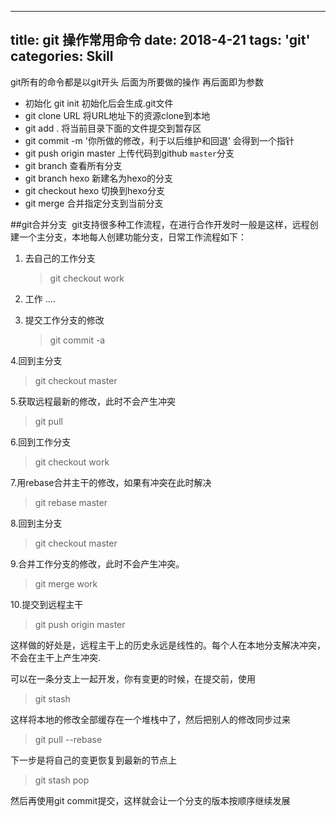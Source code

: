 ﻿
---
title: git 操作常用命令
date: 2018-4-21
tags: 'git'
categories: Skill
---


git所有的命令都是以git开头 后面为所要做的操作 再后面即为参数
- 初始化 git init 初始化后会生成.git文件
- git clone URL 将URL地址下的资源clone到本地  
- git add . 将当前目录下面的文件提交到暂存区
- git commit -m '你所做的修改，利于以后维护和回退' 会得到一个指针
- git push origin master 上传代码到github `master`分支
- git branch 查看所有分支
- git branch hexo 新建名为hexo的分支
- git checkout hexo 切换到hexo分支
- git merge <branch> 合并指定分支到当前分支


##git合并分支
&nbsp;git支持很多种工作流程，在进行合作开发时一般是这样，远程创建一个主分支，本地每人创建功能分支，日常工作流程如下：
1. 去自己的工作分支
    >   git checkout work

2. 工作
....

3. 提交工作分支的修改
    > git commit -a

4.回到主分支  
> git checkout master

5.获取远程最新的修改，此时不会产生冲突  
> git pull

6.回到工作分支  
> git checkout work

7.用rebase合并主干的修改，如果有冲突在此时解决  
> git rebase master

8.回到主分支  
> git checkout master

9.合并工作分支的修改，此时不会产生冲突。  
> git merge work

10.提交到远程主干  
> git push origin master

这样做的好处是，远程主干上的历史永远是线性的。每个人在本地分支解决冲突，不会在主干上产生冲突.

可以在一条分支上一起开发，你有变更的时候，在提交前，使用
> git stash

这样将本地的修改全部缓存在一个堆栈中了，然后把别人的修改同步过来

> git pull --rebase

下一步是将自己的变更恢复到最新的节点上

> git stash pop

然后再使用git commit提交，这样就会让一个分支的版本按顺序继续发展





